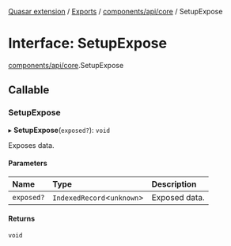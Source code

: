 [Quasar extension](../index.md) / [Exports](../modules.md) / [components/api/core](../modules/components_api_core.md) / SetupExpose

# Interface: SetupExpose

[components/api/core](../modules/components_api_core.md).SetupExpose

## Callable

### SetupExpose

▸ **SetupExpose**(`exposed?`): `void`

Exposes data.

#### Parameters

| Name | Type | Description |
| :------ | :------ | :------ |
| `exposed?` | `IndexedRecord`<`unknown`\> | Exposed data. |

#### Returns

`void`
